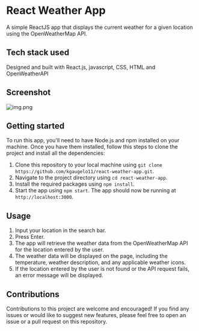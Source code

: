 # React Weather App

A simple ReactJS app that displays the current weather for a given location using the OpenWeatherMap API.

## Tech stack used

Designed and built with React.js, javascript, CSS, HTML and OpenWeatherAPI

## Screenshot

![img.png](img.png)

## Getting started

To run this app, you'll need to have Node.js and npm installed on your machine. Once you have them installed, follow
this steps to clone the project and install all the dependencies:

1. Clone this repository to your local machine using `git clone https://github.com/kgaugelo11/react-weather-app.git`.
2. Navigate to the project directory using `cd react-weather-app`.
3. Install the required packages using `npm install`.
4. Start the app using `npm start`. The app should now be running at `http://localhost:3000`.

## Usage

1. Input your location in the search bar.
2. Press Enter.
3. The app will retrieve the weather data from the OpenWeatherMap API for the location entered by the user.
4. The weather data will be displayed on the page, including the temperature, weather description, and any applicable
   weather icons.
5. If the location entered by the user is not found or the API request fails, an error message will be displayed.

## Contributions

Contributions to this project are welcome and encouraged! If you find any issues or would like to suggest new features,
please feel free to open an issue or a pull request on this repository.